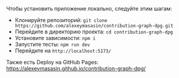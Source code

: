 Чтобы установить приложение локально, следуйте этим шагам:

- Клонируйте репозиторий: `git clone https://github.com/alexeymasasin/contribution-graph-dpg.git`
- Перейдите в директорию проекта: `cd contribution-graph-dpg`
- Установите зависимости: `npm i`
- Запустите тесты: `npm run dev`
- Перейдите на `http://localhost:5173/`

Также есть Deploy на GitHub Pages: https://alexeymasasin.github.io/contribution-graph-dpg/
